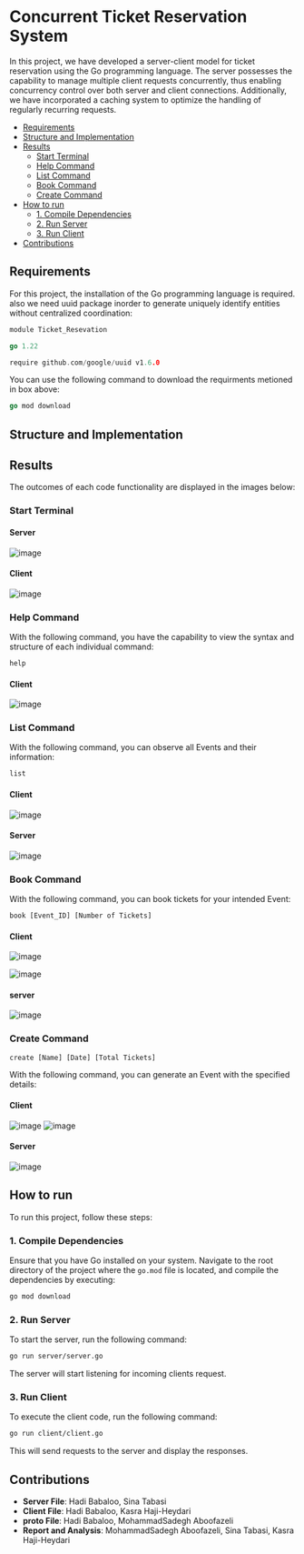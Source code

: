 # Concurrent Ticket Reservation System

In this project, we have developed a server-client model for ticket reservation using the Go programming language. The server possesses the capability to manage multiple client requests concurrently, thus enabling concurrency control over both server and client connections. Additionally, we have incorporated a caching system to optimize the handling of regularly recurring requests.

- [Requirements](#requirements)
- [Structure and Implementation](#structure-and-implementation)
- [Results](#results)
  - [Start Terminal](#start-terminal)
  - [Help Command](#help-command)
  - [List Command](#list-command)
  - [Book Command](#book-command)
  - [Create Command](#create-command)
- [How to run](#how-to-run)
  - [1. Compile Dependencies](#1-compile-dependencies)
  - [2. Run Server](#2-run-server)
  - [3. Run Client](#3-run-client)
- [Contributions](#contributions)

## Requirements

For this project, the installation of the Go programming language is required. also we need uuid package inorder to generate uniquely identify entities without centralized coordination:

```go
module Ticket_Resevation

go 1.22

require github.com/google/uuid v1.6.0
```
You can use the following command to download the requirments metioned in box above:

```go
go mod download
```

## Structure and Implementation
## Results

The outcomes of each code functionality are displayed in the images below:

### Start Terminal

#### Server
![image](https://github.com/Hadi-loo/Concurrent-Ticket-Reservation-System/assets/88041997/df2fbd1c-e301-41a2-928d-78eda1d695a7)

#### Client
![image](https://github.com/Hadi-loo/Concurrent-Ticket-Reservation-System/assets/88041997/24d28151-7175-4732-9e10-8806cea81905)


### Help Command


With the following command, you have the capability to view the syntax and structure of each individual command:
```txt
help
```

#### Client
![image](https://github.com/Hadi-loo/Concurrent-Ticket-Reservation-System/assets/88041997/d6f740dc-8495-44e3-a098-6b04cb5f55c3)

### List Command

With the following command, you can observe all Events and their information:

```txt
list
```

#### Client 
![image](https://github.com/Hadi-loo/Concurrent-Ticket-Reservation-System/assets/88041997/ac9dd503-e13b-4ea5-989b-03bf34acdd0a)

#### Server 
![image](https://github.com/Hadi-loo/Concurrent-Ticket-Reservation-System/assets/88041997/b52c6f08-3f76-49ab-b586-4949ae822d40)

### Book Command

With the following command, you can book tickets for your intended Event:

```txt
book [Event_ID] [Number of Tickets]
```

#### Client
![image](https://github.com/Hadi-loo/Concurrent-Ticket-Reservation-System/assets/88041997/46a4b448-819d-48b2-a83a-f1c26fabf94a)

![image](https://github.com/Hadi-loo/Concurrent-Ticket-Reservation-System/assets/88041997/a66837c8-f7ad-42b0-ae77-258e25a60682)


#### server
![image](https://github.com/Hadi-loo/Concurrent-Ticket-Reservation-System/assets/88041997/f15ffbd2-6806-4a59-904c-ca892d982f29)

### Create Command

```txt
create [Name] [Date] [Total Tickets]
```

With the following command, you can generate an Event with the specified details:

#### Client
![image](https://github.com/Hadi-loo/Concurrent-Ticket-Reservation-System/assets/88041997/86a3d389-79e0-4fcd-a344-65d829eed52e)
![image](https://github.com/Hadi-loo/Concurrent-Ticket-Reservation-System/assets/88041997/b74e7c38-6b8d-4344-b5c1-46faa40350bb)


#### Server
![image](https://github.com/Hadi-loo/Concurrent-Ticket-Reservation-System/assets/88041997/4e19cc55-755b-41f9-9d3a-92ec98c36e14)


## How to run

To run this project, follow these steps:

### 1. Compile Dependencies

Ensure that you have Go installed on your system. Navigate to the root directory of the project where the `go.mod` file is located, and compile the dependencies by executing:

```bash
go mod download
```

### 2. Run Server

To start the server, run the following command:

```bash
go run server/server.go
```

The server will start listening for incoming clients request.

### 3. Run Client

To execute the client code, run the following command:

```bash
go run client/client.go
```

This will send requests to the server and display the responses.


## Contributions

- **Server File**: Hadi Babaloo, Sina Tabasi
- **Client File**: Hadi Babaloo, Kasra Haji-Heydari
- **proto File**: Hadi Babaloo, MohammadSadegh Aboofazeli
- **Report and Analysis**: MohammadSadegh Aboofazeli, Sina Tabasi, Kasra Haji-Heydari
